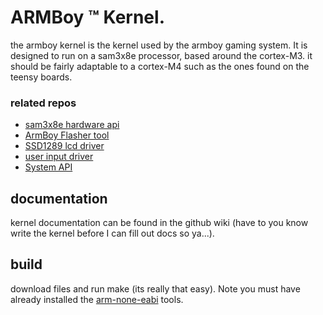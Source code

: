 # ARMBoy &trade; Kernel.
the armboy kernel is the kernel used by the armboy gaming system. It is designed to run on a sam3x8e processor, based
around the cortex-M3. it should be fairly adaptable to a cortex-M4 such as the ones found on the teensy boards.

### related repos
- [sam3x8e hardware api](https://github.com/CanadianCommander/sam3x8eHardwareAPI)
- [ArmBoy Flasher tool](https://github.com/CanadianCommander/ARMBoyFlasher)
- [SSD1289 lcd driver](https://github.com/CanadianCommander/armboy_SSD1289lcdDriver)
- [user input driver](https://github.com/CanadianCommander/ArmboyInputDriver)
- [System API](https://github.com/CanadianCommander/armboy-api)

## documentation  
kernel documentation can be found in the github wiki (have to you know write the kernel before I can
fill out docs so ya...).

## build
download files and run make (its really that easy). Note you must have already installed the [arm-none-eabi](https://developer.arm.com/open-source/gnu-toolchain/gnu-rm) tools.
